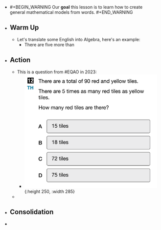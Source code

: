 - #+BEGIN_WARNING
  Our **goal** this lesson is to learn how to create general mathematical models from words.
  #+END_WARNING
- ## Warm Up
	- Let's translate some English into Algebra, here's an example:
		- There are five more than
- ## Action
	- This is a question from #EQAO in 2023:
		- ![image.png](../assets/image_1748393501044_0.png){:height 250, :width 285}
	-
- ## Consolidation
-